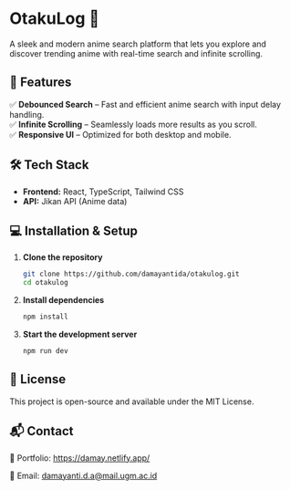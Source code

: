 # OtakuLog 🎌  
A sleek and modern anime search platform that lets you explore and discover trending anime with real-time search and infinite scrolling.  

## 🚀 Features  
✅ **Debounced Search** – Fast and efficient anime search with input delay handling.  
✅ **Infinite Scrolling** – Seamlessly loads more results as you scroll.  
✅ **Responsive UI** – Optimized for both desktop and mobile.  

## 🛠 Tech Stack  
- **Frontend:** React, TypeScript, Tailwind CSS  
- **API:** Jikan API (Anime data)   

## 💻 Installation & Setup  
1. **Clone the repository**  
   ```sh
   git clone https://github.com/damayantida/otakulog.git
   cd otakulog
2. **Install dependencies**
   ```sh
   npm install
3. **Start the development server**
   ```sh
   npm run dev

## 📜 License
This project is open-source and available under the MIT License.

## 📬 Contact
🔗 Portfolio: https://damay.netlify.app/

📧 Email: damayanti.d.a@mail.ugm.ac.id
